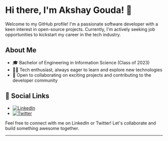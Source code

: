

# Hi there, I'm Akshay Gouda! 👋

Welcome to my GitHub profile! I'm a passionate software developer with a keen interest in open-source projects. Currently, I'm actively seeking job opportunities to kickstart my career in the tech industry.

## About Me
- 🎓 Bachelor of Engineering in Information Science (Class of 2023)
- 👨‍💻 Tech enthusiast, always eager to learn and explore new technologies
- 🌱 Open to collaborating on exciting projects and contributing to the developer community

## 🔗 Social Links
- [![LinkedIn](https://img.shields.io/badge/linkedin-0A66C2?style=for-the-badge&logo=linkedin&logoColor=white)](https://www.linkedin.com/in/akshay-g-gouda-1bb424202)
- [![Twitter](https://img.shields.io/badge/twitter-1DA1F2?style=for-the-badge&logo=twitter&logoColor=white)](https://twitter.com/Akshayg77841279)

Feel free to connect with me on LinkedIn or Twitter! Let's collaborate and build something awesome together.

---

